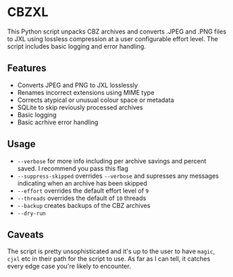 # CBZXL

This Python script unpacks CBZ archives and converts .JPEG and .PNG files to JXL using lossless compression at a user configurable effort level. The script includes basic logging and error handling. 

## Features

- Converts JPEG and PNG to JXL losslessly
- Renames incorrect extensions using MIME type
- Corrects atypical or unusual colour space or metadata
- SQLite to skip reviously processed archives
- Basic logging
- Basic acrhive error handling

## Usage

- `--verbose` for more info including per archive savings and percent saved. I recommend you pass this flag
- `--suppress-skipped` overrides `--verbose` and supresses any messages indicating when an archive has been skipped
- `--effort` overrides the default effort level of `9`
- `--threads` overrides the default of `10` threads
- `--backup` creates backups of the CBZ archives
- `--dry-run`

## Caveats

The script is pretty unsophisticated and it's up to the user to have `magic`, `cjxl` etc in their path for the script to use. As far as I can tell, it catches every edge case you're likely to encounter. 
